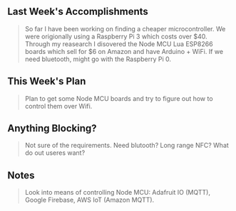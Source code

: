 ## Last Week's Accomplishments

> So far I have been working on finding a cheaper microcontroller. We were origionally using a
> Raspberry Pi 3 which costs over $40. Through my reasearch I disovered the Node MCU Lua ESP8266
> boards which sell for $6 on Amazon and have Arduino + WiFi. If we need bluetooth, might go with
> the Raspberry Pi 0.

## This Week's Plan

> Plan to get some Node MCU boards and try to figure out how to control them over Wifi.

## Anything Blocking?

> Not sure of the requirements. Need blutooth? Long range NFC? What do out useres want?

## Notes

> Look into means of controlling Node MCU: Adafruit IO (MQTT), Google Firebase,
> AWS IoT (Amazon MQTT).
